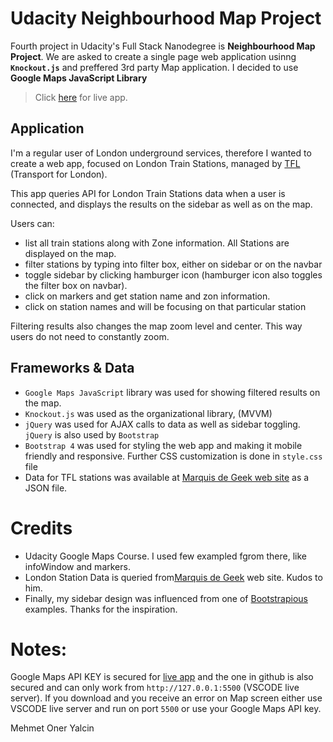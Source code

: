 # Udacity Neighbourhood Map Project

Fourth project in Udacity's Full Stack Nanodegree is **Neighbourhood Map Project**. We are asked to create a single page web application usinng **`Knockout.js`** and preffered 3rd party Map application. I decided to use **Google Maps JavaScript Library**

 > Click [here](http://185.137.92.115:8000) for live app.

## Application
I'm a regular user of London underground services, therefore I wanted to create a web app, focused on London Train Stations, managed by [TFL](https://tfl.gov.uk) (Transport for London).

This app queries API for London Train Stations data when a user is connected, and displays the results on the sidebar as well as on the map.

Users can:
 - list all train stations along with Zone information. All Stations are displayed on the map.
 - filter stations by typing into filter box, either on sidebar or on the navbar
 - toggle sidebar by clicking hamburger icon (hamburger icon also toggles the filter box on navbar).
 - click on markers and get station name and zon information.
 - click on station names and will be focusing on that particular station


 Filtering results also changes the map zoom level and center. This way users do not need to constantly zoom.

## Frameworks & Data
 - `Google Maps JavaScript` library was used for showing filtered results on the map.
 - `Knockout.js` was used as the organizational library, (MVVM)
 - `jQuery` was used for AJAX calls to data as well as sidebar toggling. `jQuery` is also used by `Bootstrap`
 - `Bootstrap 4` was used for styling the web app and making it mobile friendly and responsive. Further CSS customization is done in `style.css` file
 - Data for TFL stations was available at [Marquis de Geek web site](http://marquisdegeek.com/api/tube/) as a JSON file.

# Credits
- Udacity Google Maps Course. I used few exampled fgrom there, like infoWindow and markers.
- London Station Data is queried from[Marquis de Geek](http://marquisdegeek.com/api/tube/) web site. Kudos to him.
- Finally, my sidebar design was influenced from one of [Bootstrapious](https://bootstrapious.com/p/bootstrap-sidebar) examples. Thanks for the inspiration.

# Notes:
Google Maps API KEY is secured for [live app](http://185.137.92.115:8000) and the one in github is also secured and can only work from `http://127.0.0.1:5500` (VSCODE live server). If you download and you receive an error on Map screen either use VSCODE live server and run on port `5500` or use your Google Maps API key.

Mehmet Oner Yalcin
